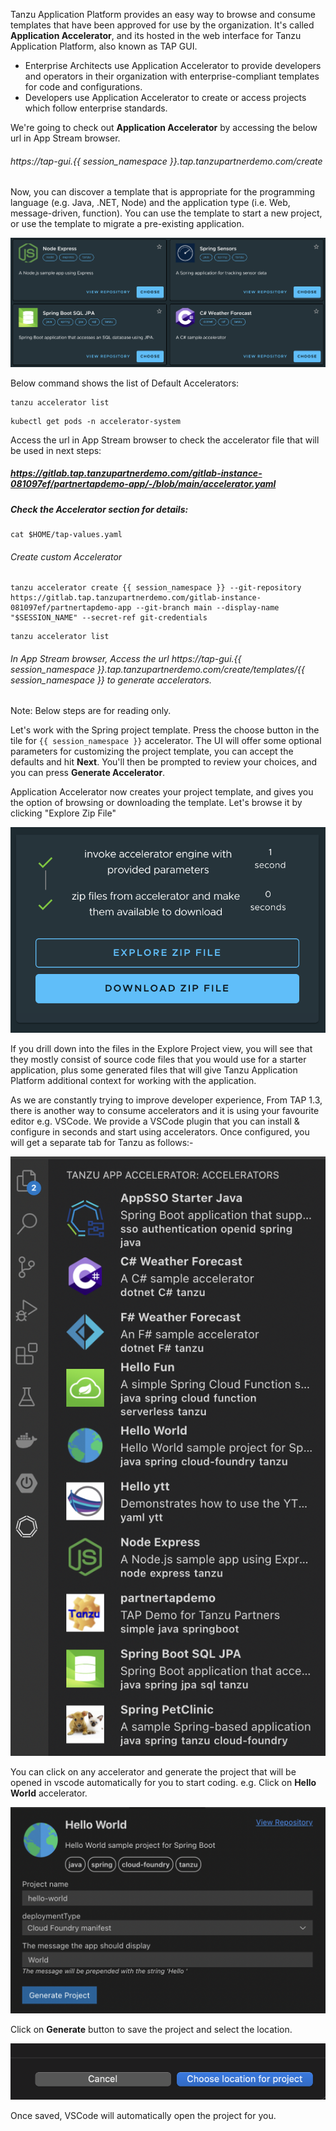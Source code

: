 Tanzu Application Platform provides an easy way to browse and consume templates that have been approved for use by the organization. It's called **Application Accelerator**, and its hosted in the web interface for Tanzu Application Platform, also known as TAP GUI. 
* Enterprise Architects use Application Accelerator to provide developers and operators in their organization with enterprise-compliant templates for code and configurations.
* Developers use Application Accelerator to create or access projects which follow enterprise standards.

We're going to check out **Application Accelerator** by accessing the below url in App Stream browser. 


###### https://tap-gui.{{ session_namespace }}.tap.tanzupartnerdemo.com/create


Now, you can discover a template that is appropriate for the programming language (e.g. Java, .NET, Node) and the application type (i.e. Web, message-driven, function). You can use the template to start a new project, or use the template to migrate a pre-existing application.

![Accelerator Templates](images/acc-templates.png)

Below command shows the list of Default Accelerators: 

```execute
tanzu accelerator list 
```

```execute
kubectl get pods -n accelerator-system
```

Access the url in App Stream browser to check the accelerator file that will be used in next steps: 

##### https://gitlab.tap.tanzupartnerdemo.com/gitlab-instance-081097ef/partnertapdemo-app/-/blob/main/accelerator.yaml

##### Check the Accelerator section for details: 

```execute
cat $HOME/tap-values.yaml
```

###### Create custom Accelerator

```execute
tanzu accelerator create {{ session_namespace }} --git-repository https://gitlab.tap.tanzupartnerdemo.com/gitlab-instance-081097ef/partnertapdemo-app --git-branch main --display-name "$SESSION_NAME" --secret-ref git-credentials
```

```execute
tanzu accelerator list 
```

###### In App Stream browser, Access the url https://tap-gui.{{ session_namespace }}.tap.tanzupartnerdemo.com/create/templates/{{ session_namespace }} to generate accelerators. 

Note: Below steps are for reading only. 

Let's work with the Spring project template. Press the choose button in the tile for `{{ session_namespace }}` accelerator. The UI will offer some optional parameters for customizing the project template, you can accept the defaults and hit **Next**. You'll then be prompted to review your choices, and you can press **Generate Accelerator**.

Application Accelerator now creates your project template, and gives you the option of browsing or downloading the template. Let's browse it by clicking "Explore Zip File"

![Explore Template](images/acc-explore.png)

If you drill down into the files in the Explore Project view, you will see that they mostly consist of source code files that you would use for a starter application, plus some generated files that will give Tanzu Application Platform additional context for working with the application. 

As we are constantly trying to improve developer experience, From TAP 1.3, there is another way to consume accelerators and it is using your favourite editor e.g. VSCode. We provide a VSCode plugin that you can install & configure in seconds and start using accelerators. Once configured, you will get a separate tab for Tanzu as follows:-

![Explore Accelerators](images/app-accelerators-in-vscode.png)

You can click on any accelerator and generate the project that will be opened in vscode automatically for you to start coding.
e.g. Click on **Hello World** accelerator.

![Hello World Accelerator](images/hello-world-accelerator.png)

Click on **Generate** button to save the project and select the location.

![project-location](images/project-location.png)

Once saved, VSCode will automatically open the project for you.
